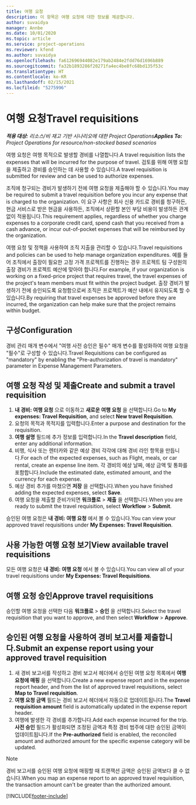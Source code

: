 ```yaml
---
title: 여행 요청
description: 이 항목은 여행 요청에 대한 정보를 제공합니다.
author: suvaidya
manager: Annbe
ms.date: 10/01/2020
ms.topic: article
ms.service: project-operations
ms.reviewer: kfend
ms.author: suvaidya
ms.openlocfilehash: fa612696944082e179ab2484e2fdd76d1696b889
ms.sourcegitcommit: fa32b1893286f20271fa4ec4be8fc68bd135f53c
ms.translationtype: HT
ms.contentlocale: ko-KR
ms.lasthandoff: 02/15/2021
ms.locfileid: "5275996"
---
```

# <a name="travel-requisitions"></a><span data-ttu-id="d1956-103">여행 요청</span><span class="sxs-lookup"><span data-stu-id="d1956-103">Travel requisitions</span></span>

<span data-ttu-id="d1956-104">_**적용 대상:** 리소스/비 재고 기반 시나리오에 대한 Project Operations_</span><span class="sxs-lookup"><span data-stu-id="d1956-104">_**Applies To:** Project Operations for resource/non-stocked based scenarios_</span></span>

<span data-ttu-id="d1956-105">여행 요청은 여행 목적으로 발생할 경비를 나열합니다.</span><span class="sxs-lookup"><span data-stu-id="d1956-105">A travel requisition lists the expenses that will be incurred for the purpose of travel.</span></span> <span data-ttu-id="d1956-106">검토를 위해 여행 요청을 제출하고 경비를 승인하는 데 사용할 수 있습니다.</span><span class="sxs-lookup"><span data-stu-id="d1956-106">A travel requisition is submitted for review and can be used to authorize expenses.</span></span>

<span data-ttu-id="d1956-107">조직에 청구되는 경비가 발생하기 전에 여행 요청을 제출해야 할 수 있습니다.</span><span class="sxs-lookup"><span data-stu-id="d1956-107">You may be required to submit a travel requisition before you incur any expense that is charged to the organization.</span></span> <span data-ttu-id="d1956-108">이 요구 사항은 회사 신용 카드로 경비를 청구하든, 현금 서비스로 받은 현금을 사용하든, 조직에서 상환할 본인 부담 비용이 발생하든 관계없이 적용됩니다.</span><span class="sxs-lookup"><span data-stu-id="d1956-108">This requirement applies, regardless of whether you charge expenses to a corporate credit card, spend cash that you received from a cash advance, or incur out-of-pocket expenses that will be reimbursed by the organization.</span></span>

<span data-ttu-id="d1956-109">여행 요청 및 정책을 사용하여 조직 지출을 관리할 수 있습니다.</span><span class="sxs-lookup"><span data-stu-id="d1956-109">Travel requisitions and policies can be used to help manage organization expenditures.</span></span> <span data-ttu-id="d1956-110">예를 들어 조직에서 출장이 필요한 고정 가격 프로젝트를 진행하는 경우 프로젝트 팀 구성원의 출장 경비가 프로젝트 예산에 맞아야 합니다.</span><span class="sxs-lookup"><span data-stu-id="d1956-110">For example, if your organization is working on a fixed-price project that requires travel, the travel expenses of the project's team members must fit within the project budget.</span></span> <span data-ttu-id="d1956-111">출장 경비가 발생하기 전에 승인되도록 요청함으로써 조직은 프로젝트가 예산 내에서 유지되도록 할 수 있습니다.</span><span class="sxs-lookup"><span data-stu-id="d1956-111">By requiring that travel expenses be approved before they are incurred, the organization can help make sure that the project remains within budget.</span></span>

## <a name="configuration"></a><span data-ttu-id="d1956-112">구성</span><span class="sxs-lookup"><span data-stu-id="d1956-112">Configuration</span></span> 

<span data-ttu-id="d1956-113">경비 관리 매개 변수에서 "여행 사전 승인은 필수" 매개 변수를 활성화하여 여행 요청을 "필수"로 구성할 수 있습니다.</span><span class="sxs-lookup"><span data-stu-id="d1956-113">Travel Requisitions can be configured as "mandatory" by enabling the "Pre-authorization of travel is mandatory" parameter in Expense Management Parameters.</span></span> 

## <a name="create-and-submit-a-travel-requisition"></a><span data-ttu-id="d1956-114">여행 요청 작성 및 제출</span><span class="sxs-lookup"><span data-stu-id="d1956-114">Create and submit a travel requisition</span></span>

1. <span data-ttu-id="d1956-115">**내 경비: 여행 요청** 으로 이동하고 **새로운 여행 요청** 을 선택합니다.</span><span class="sxs-lookup"><span data-stu-id="d1956-115">Go to **My expenses: Travel Requisition**, and select **New travel Requisition**.</span></span>
2. <span data-ttu-id="d1956-116">요청의 목적과 목적지를 입력합니다.</span><span class="sxs-lookup"><span data-stu-id="d1956-116">Enter a purpose and destination for the requisition.</span></span>
3. <span data-ttu-id="d1956-117">**여행 설명** 필드에 추가 정보를 입력합니다.</span><span class="sxs-lookup"><span data-stu-id="d1956-117">In the  **Travel description** field, enter any additional information.</span></span> 
4. <span data-ttu-id="d1956-118">비행, 식사 또는 렌터카와 같은 예상 경비 각각에 대해 경비 라인 항목을 만듭니다.</span><span class="sxs-lookup"><span data-stu-id="d1956-118">For each of the expected expenses, such as Flight, meals, or car rental, create an expense line item.</span></span> <span data-ttu-id="d1956-119">각 경비의 예상 날짜, 예상 금액 및 통화를 포함합니다.</span><span class="sxs-lookup"><span data-stu-id="d1956-119">Include the estimated date, estimated amount, and the currency for each expense.</span></span> 
5. <span data-ttu-id="d1956-120">예상 경비 추가를 마쳤으면 **저장** 을 선택합니다.</span><span class="sxs-lookup"><span data-stu-id="d1956-120">When you have finished adding the expected expenses, select **Save**.</span></span>
6. <span data-ttu-id="d1956-121">여행 요청을 제출할 준비가되면 **워크플로** > **제출** 을 선택합니다.</span><span class="sxs-lookup"><span data-stu-id="d1956-121">When you are ready to submit the travel requisition, select **Workflow** > **Submit**.</span></span>

<span data-ttu-id="d1956-122">승인된 여행 요청은 **내 경비: 여행 요청** 에서 볼 수 있습니다.</span><span class="sxs-lookup"><span data-stu-id="d1956-122">You can view your approved travel requisitions under **My Expenses: Travel Requisition**.</span></span> 

## <a name="view-available-travel-requisitions"></a><span data-ttu-id="d1956-123">사용 가능한 여행 요청 보기</span><span class="sxs-lookup"><span data-stu-id="d1956-123">View available travel requisitions</span></span>

<span data-ttu-id="d1956-124">모든 여행 요청은 **내 경비: 여행 요청** 에서 볼 수 있습니다.</span><span class="sxs-lookup"><span data-stu-id="d1956-124">You can view all of your travel requisitions under **My Expenses: Travel Requisitions**.</span></span>

## <a name="approve-travel-requisitions"></a><span data-ttu-id="d1956-125">여행 요청 승인</span><span class="sxs-lookup"><span data-stu-id="d1956-125">Approve travel requisitions</span></span>

<span data-ttu-id="d1956-126">승인할 여행 요청을 선택한 다음 **워크플로** > **승인** 을 선택합니다.</span><span class="sxs-lookup"><span data-stu-id="d1956-126">Select the travel requisition that you want to approve, and then select **Workflow** > **Approve**.</span></span>  

## <a name="submit-an-expense-report-using-your-approved-travel-requisition"></a><span data-ttu-id="d1956-127">승인된 여행 요청을 사용하여 경비 보고서를 제출합니다.</span><span class="sxs-lookup"><span data-stu-id="d1956-127">Submit an expense report using your approved travel requisition</span></span>

1. <span data-ttu-id="d1956-128">새 경비 보고서를 작성하고 경비 보고서 헤더에서 승인된 여행 요청 목록에서 **여행 요청에 매핑** 을 선택합니다.</span><span class="sxs-lookup"><span data-stu-id="d1956-128">Create a new expense report and in the expense report header, and from the list of approved travel requisitions, select **Map to Travel requisition**.</span></span>
2. <span data-ttu-id="d1956-129">**여행 요청 금액** 필드는 경비 보고서 헤더에서 자동으로 업데이트됩니다.</span><span class="sxs-lookup"><span data-stu-id="d1956-129">The **Travel requisition amount** field is automatically updated in the expense report header.</span></span>
3. <span data-ttu-id="d1956-130">여행에 발생한 각 경비를 추가합니다.</span><span class="sxs-lookup"><span data-stu-id="d1956-130">Add each expense incurred for the trip.</span></span> <span data-ttu-id="d1956-131">**사전 승인** 필드가 활성화되면 조정된 금액과 특정 경비 범주에 대한 승인된 금액이 업데이트됩니다.</span><span class="sxs-lookup"><span data-stu-id="d1956-131">If the **Pre-authorized** field is enabled, the reconciled amount and authorized amount for the specific expense category will be updated.</span></span>

> [!NOTE]
> <span data-ttu-id="d1956-132">경비 보고서를 승인된 여행 요청에 매핑할 때 트랜잭션 금액은 승인된 금액보다 클 수 없습니다.</span><span class="sxs-lookup"><span data-stu-id="d1956-132">When you map an expense report to an approved travel requisition, the transaction amount can't be greater than the authorized amount.</span></span> 


[!INCLUDE[footer-include](../includes/footer-banner.md)]